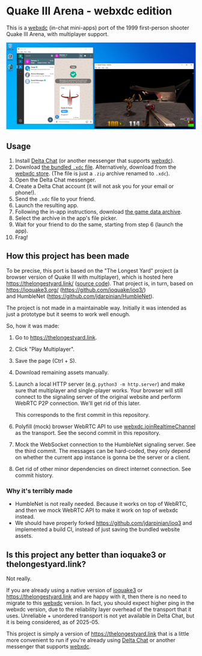 # Quake III Arena - webxdc edition

This is a [webxdc](https://webxdc.org) (in-chat mini-apps) port
of the 1999 first-person shooter Quake III Arena,
with multiplayer support.

![Windows desktop screenshot with two windows. One is Delta Chat messenger with the "Gamers" chat open, one message says "We gamin?" and the attachment is "Quake III Arena app". The other window is titled "Quake III Arena - Gamers" and it shows the shooter game with two players.](https://github.com/WofWca/quake3.xdc/blob/screenshot/screenshot.png)

## Usage

1. Install [Delta Chat](https://delta.chat) (or another messenger
   that supports [webxdc](https://webxdc.org)).
2. Download [the bundled `.xdc` file](https://github.com/WofWca/quake3.xdc/releases/latest/download/quake3.xdc).
   Alternatively, download from the [webxdc store](https://webxdc.org/apps/#wofwca-quake3).
   (The file is just a `.zip` archive renamed to `.xdc`).
3. Open the Delta Chat messenger.
4. Create a Delta Chat account (it will not ask you for your email or phone!).
5. Send the `.xdc` file to your friend.
6. Launch the resulting app.
7. Following the in-app instructions,
   download
   [the game data archive](https://archive.org/download/tucows_286139_Quake_III_Arena/linuxq3ademo-1.11-6.x86.gz.zip/linuxq3ademo-1.11-6.x86.gz.sh).
8. Select the archive in the app's file picker.
9. Wait for your friend to do the same, starting from step 6 (launch the app).
10. Frag!

## How this project has been made

To be precise, this port is based on the "The Longest Yard" project
(a browser version of Quake III with multiplayer),
which is hosted here https://thelongestyard.link/
([source code](https://github.com/jdarpinian/ioq3)).
That project is, in turn, based on https://ioquake3.org/
(https://github.com/ioquake/ioq3/)  
and HumbleNet (https://github.com/jdarpinian/HumbleNet).

The project is not made in a maintainable way.
Initially it was intended as just a prototype
but it seems to work well enough.

So, how it was made:

1. Go to https://thelongestyard.link.
2. Click "Play Multiplayer".
3. Save the page (Ctrl + S).
4. Download remaining assets manually.
5. Launch a local HTTP server (e.g. `python3 -m http.server`)
   and make sure that multiplayer and single-player works.
   Your browser will still connect to the signaling server
   of the original website and perform WebRTC P2P connection.
   We'll get rid of this later.

   This corresponds to the first commit in this repository.

6. Polyfill (mock) browser WebRTC API
   to use [webxdc.joinRealtimeChannel](https://webxdc.org/docs/spec/joinRealtimeChannel.html)
   as the transport.
   See the second commit in this repository.
7. Mock the WebSocket connection to the HumbleNet signaling server.
   See the third commit.
   The messages can be hard-coded, they only depend
   on whether the current app instance is gonna be the server or a client.
8. Get rid of other minor dependencies on direct internet connection.
   See commit history.

### Why it's terribly made

- HumbleNet is not really needed.
  Because it works on top of WebRTC,
  and then we mock WebRTC API to make it work on top of webxdc instead.
- We should have properly forked https://github.com/jdarpinian/ioq3
  and implemented a build CI,
  instead of just saving the bundled website assets.

## Is this project any better than ioquake3 or thelongestyard.link?

Not really.

If you are already using a native version of [ioquake3](https://ioquake3.org/)
or <https://thelongestyard.link> and are happy with it,
then there is no need to migrate to this [webxdc](https://webxdc.org) version.
In fact, you should expect higher ping in the webxdc version,
due to the reliability layer overhead of the transport that it uses.
Unreliable + unordered transport is not yet available in Delta Chat,
but it is being considered, as of 2025-05.

This project is simply a version of <https://thelongestyard.link>
that is a little more convenient to run if you're already using
[Delta Chat](https://delta.chat) or another messenger
that supports [webxdc](https://webxdc.org).
